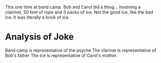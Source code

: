 This one time at band camp.  Bob and Carol did a thing... involving a clairinet, 50 feet of rope and 3 packs of ice.  Not the good ice, like the bad ice.  It was literally a brick of ice.


# Analysis of Joke
Band camp is representative of the psyche
The clarinet is representative of Bob's father
The ice is representative of Carol's mother. 